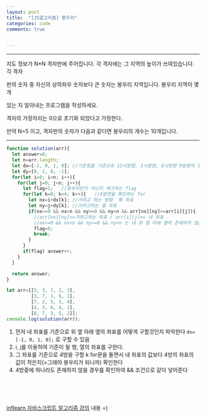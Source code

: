 ```yaml
---
layout: post
title:  "[JS알고리즘] 봉우리"
categories: code 
comments: true


---
```






---

지도 정보가 N*N 격자판에 주어집니다. 각 격자에는 그 지역의 높이가 쓰여있습니다. 각 격자

판의 숫자 중 자신의 상하좌우 숫자보다 큰 숫자는 봉우리 지역입니다. 봉우리 지역이 몇 개

있는 지 알아내는 프로그램을 작성하세요.

격자의 가장자리는 0으로 초기화 되었다고 가정한다.

만약 N=5 이고, 격자판의 숫자가 다음과 같다면 봉우리의 개수는 10개입니다.

---





~~~javascript
function solution(arr){  
  let answer=0;
  let n=arr.length;
  let dx=[-1, 0, 1, 0];	//기준점을 기준으로 12시방향, 3시방향, 6시방향 9방향의 행,열의 인덱스를 구하기 위한 윛
  let dy=[0, 1, 0, -1];
  for(let i=0; i<n; i++){
    for(let j=0; j<n; j++){
      let flag=1;	//봉우리인지 아닌지 체크하는 flag
      for(let k=0; k<4; k++){	//4방면을 확인하는 for
        let nx=i+dx[k];	//가려고 하는 방향. 행 좌표
        let ny=j+dy[k];	//가려고하는 열 좌표
        if(nx>=0 && nx<n && ny>=0 && ny<n && arr[nx][ny]>=arr[i][j]){
          //arr[nx][ny]<=가려고하는 좌표 / arr[i][j]<= 내 좌표
          //nx>=0 && nx<n && ny>=0 && ny<n 는 내 위 옆 아래 옆이 존재하지 않는 경우도 있으니 그 경우는 제외하는 조건이다
          flag=0;
          break;
        }
      }
      if(flag) answer++;
    }
  }  

  return answer;
}

let arr=[[5, 3, 7, 2, 3], 
         [3, 7, 1, 6, 1],
         [7, 2, 5, 3, 4],
         [4, 3, 6, 4, 1],
         [8, 7, 3, 5, 2]];
console.log(solution(arr));
~~~



1. 먼저 내 좌표를 기준으로 위 옆 아래 옆의 좌표를 어떻게 구할것인지 파악한다 `dx=[-1, 0, 1, 0];` 로 구할 수 있음
2. i, j를 이용하여 기준이 될 행, 열의 좌표를 구한다.
3. 그 좌표를 기준으로 4방을 구할 k for문을 돌면서 내 좌표의 값보다 4방의 좌표의 값이 작은지(=그래야 봉우리가 되니까) 확인한다
4. 4방중에 하나라도 존재하지 않을 경우를 확인하여 && 조건으로 같이 넣어준다 

<br>





<br>

<br>

[inflearn 자바스크립트 알고리즘 강의](https://www.inflearn.com/course/%EC%9E%90%EB%B0%94%EC%8A%A4%ED%81%AC%EB%A6%BD%ED%8A%B8-%EC%95%8C%EA%B3%A0%EB%A6%AC%EC%A6%98-%EB%AC%B8%EC%A0%9C%ED%92%80%EC%9D%B4/dashboard) 내용 =)